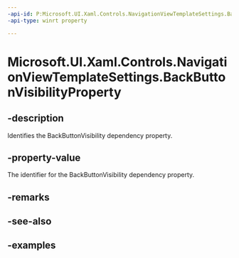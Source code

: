 ```yaml
---
-api-id: P:Microsoft.UI.Xaml.Controls.NavigationViewTemplateSettings.BackButtonVisibilityProperty
-api-type: winrt property

---
```

<!-- Property syntax.
public DependencyProperty BackButtonVisibilityProperty { get; }
-->

# Microsoft.UI.Xaml.Controls.NavigationViewTemplateSettings.BackButtonVisibilityProperty


## -description

Identifies the BackButtonVisibility dependency property.


## -property-value

The identifier for the BackButtonVisibility dependency property.


## -remarks


## -see-also


## -examples


